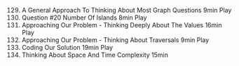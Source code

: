 129. A General Approach To Thinking About Most Graph Questions
     9min
     Play
130. Question #20 Number Of Islands
     8min
     Play
131. Approaching Our Problem - Thinking Deeply About The Values
     16min
     Play
132. Approaching Our Problem - Thinking About Traversals
     9min
     Play
133. Coding Our Solution
     19min
     Play
134. Thinking About Space And Time Complexity
     15min
